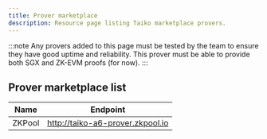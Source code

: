 ```yaml
---
title: Prover marketplace
description: Resource page listing Taiko marketplace provers.
---
```


:::note
Any provers added to this page must be tested by the team to ensure they have good uptime and reliability. This prover must be able to provide both SGX and ZK-EVM proofs (for now).
:::

## Prover marketplace list

| Name   | Endpoint                              |
| ------ | ------------------------------------- |
| ZKPool | http://taiko-a6-prover.zkpool.io |
